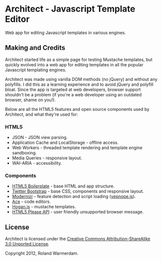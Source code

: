 Architect - Javascript Template Editor
======================================

Web app for editing Javascript templates in various engines.


Making and Credits
------------------
Architect started life as a simple page for testing Mustache templates, but quickly evolved into a web app for editing templates in all the popular Javascript templating engines.

Architect was made using vanilla DOM methods (no jQuery) and without any polyfills. I did this as a learning experience and to avoid jQuery and polyfill bloat. Since the app is targeted at web developers, browser support shouldn't be a problem (if you're a web developer using an outdated browser, shame on you!).

Below are all the HTML5 features and open source components used by Architect, and what they're used for:

### HTML5

 * JSON - JSON view parsing.
 * Application Cache and LocalStorage - offline access.
 * Web Workers - threaded template rendering and template engine sandboxing.
 * Media Queries - responsive layout.
 * WAI-ARIA - accessibility.

### Components

 * [HTML5 Boilerplate](http://html5boilerplate.com/) - base HTML and app structure.
 * [Twitter Bootstrap](http://twitter.github.com/bootstrap/) - base CSS, components and responsive layout.
 * [Modernizr](http://modernizr.com/) - feature detection and script loading ([yepnope.js](http://yepnopejs.com/)).
 * [Ace](https://github.com/ajaxorg/ace) - code editors.
 * [Hogan.js](https://github.com/twitter/hogan.js) - mustache templates.
 * [HTML5 Please API](http://api.html5please.com/) - user friendly unsupported browser message.


License
-------
Architect is licensed under the [Creative Commons Attribution-ShareAlike 3.0 Unported License](http://creativecommons.org/licenses/by-sa/3.0/).

Copyright 2012, Roland Warmerdam.
